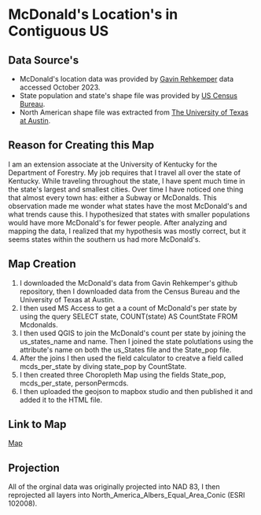 # McDonald's Location's in Contiguous US

## Data Source's
* McDonald's location data was provided by [Gavin Rehkemper](https://github.com/gavinr/usa-mcdonalds-locations) data accessed October 2023.
* State population and state's shape file was provided by [US Census Bureau](https://www.census.gov/en.html).
* North American shape file was extracted from [The University of Texas at Austin](https://geodata.lib.utexas.edu/?f%5Bdc_format_s%5D%5B%5D=Shapefile&f%5Bdct_spatial_sm%5D%5B%5D=North+America&f%5Blayer_geom_type_s%5D%5B%5D=Polygon&per_page=50&sort=score+desc%2C+dc_title_sort+asc).

## Reason for Creating this Map

I am an extension associate at the University of Kentucky for the Department of Forestry. My job requires that I travel all over the state of Kentucky. While traveling throughout the state, I have spent much time in the state's largest and smallest cities. Over time I have noticed one thing that almost every town has: either a Subway or McDonalds. This observation made me wonder what states have the most McDonald's and what trends cause this. I hypothesized that states with smaller populations would have more McDonald's for fewer people. After analyzing and mapping the data, I realized that my hypothesis was mostly correct, but it seems states within the southern us had more McDonald's.

## Map Creation
1. I downloaded the McDonald's data from Gavin Rehkemper's github repository, then I downloaded data from the Census Bureau and the University of Texas at Austin.
2. I then used MS Access to get a a count of McDonald's per state by using the query SELECT state, COUNT(state) AS CountState FROM Mcdonalds.
3. I then used QGIS to join the McDonald's count per state by joining the us_states_name and name. Then I joined the state polutlations using the attribute's name on both the us_States file and the State_pop file.
4. After the joins I then used the field calculator to creatve a field called mcds_per_state by diving state_pop by CountState.
5. I then created three Choropleth Map using the fields State_pop, mcds_per_state, personPermcds. 
6. I then uploaded the geojson to mapbox studio and then published it and added it to the HTML file.

## Link to Map
[Map](https://michaelammerman.github.io/FinalMAP671/)

## Projection

All of the orginal data was originally projected into NAD 83, I then reprojected all layers into North_America_Albers_Equal_Area_Conic (ESRI 102008).
